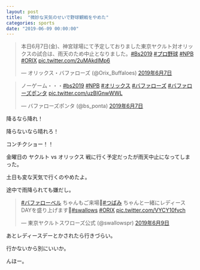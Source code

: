 ```yaml
---
layout: post
title:  "微妙な天気のせいで野球観戦をやめた"
categories: sports
date: "2019-06-09 00:00:00"
---
```


<blockquote class="twitter-tweet  tw-align-center" data-lang="ja"><p lang="ja" dir="ltr">本日6月7日(金)、神宮球場にて予定しておりました東京ヤクルト対オリックスの試合は、雨天のため中止となりました。<a href="https://twitter.com/hashtag/Bs2019?src=hash&amp;ref_src=twsrc%5Etfw">#Bs2019</a> <a href="https://twitter.com/hashtag/%E3%83%97%E3%83%AD%E9%87%8E%E7%90%83?src=hash&amp;ref_src=twsrc%5Etfw">#プロ野球</a> <a href="https://twitter.com/hashtag/NPB?src=hash&amp;ref_src=twsrc%5Etfw">#NPB</a> <a href="https://twitter.com/hashtag/ORIX?src=hash&amp;ref_src=twsrc%5Etfw">#ORIX</a> <a href="https://t.co/2uMAkdIMp6">pic.twitter.com/2uMAkdIMp6</a></p>&mdash; オリックス・バファローズ (@Orix_Buffaloes) <a href="https://twitter.com/Orix_Buffaloes/status/1136884566650580992?ref_src=twsrc%5Etfw">2019年6月7日</a></blockquote>
<script async src="https://platform.twitter.com/widgets.js" charset="utf-8"></script>

<blockquote class="twitter-tweet  tw-align-center" data-lang="ja"><p lang="ja" dir="ltr">ノーゲーム・・・<a href="https://twitter.com/hashtag/bs2019?src=hash&amp;ref_src=twsrc%5Etfw">#bs2019</a> <a href="https://twitter.com/hashtag/NPB?src=hash&amp;ref_src=twsrc%5Etfw">#NPB</a> <a href="https://twitter.com/hashtag/%E3%82%AA%E3%83%AA%E3%83%83%E3%82%AF%E3%82%B9?src=hash&amp;ref_src=twsrc%5Etfw">#オリックス</a> <a href="https://twitter.com/hashtag/%E3%83%90%E3%83%95%E3%82%A1%E3%83%AD%E3%83%BC%E3%82%BA?src=hash&amp;ref_src=twsrc%5Etfw">#バファローズ</a> <a href="https://twitter.com/hashtag/%E3%83%90%E3%83%95%E3%82%A1%E3%83%AD%E3%83%BC%E3%82%BA%E3%83%9D%E3%83%B3%E3%82%BF?src=hash&amp;ref_src=twsrc%5Etfw">#バファローズポンタ</a> <a href="https://t.co/uzBlGnwWWL">pic.twitter.com/uzBlGnwWWL</a></p>&mdash; バファローズポンタ (@bs_ponta) <a href="https://twitter.com/bs_ponta/status/1136884032371798017?ref_src=twsrc%5Etfw">2019年6月7日</a></blockquote>
<script async src="https://platform.twitter.com/widgets.js" charset="utf-8"></script>

降るなら降れ！

降らないなら晴れろ！

コンチクショー！！

金曜日の ヤクルト vs オリックス 戦に行く予定だったが雨天中止になってしまった。

土日も変な天気で行くのやめたよ。

途中で雨降られても嫌だし。

<blockquote class="twitter-tweet  tw-align-center" data-lang="ja"><p lang="ja" dir="ltr"><a href="https://twitter.com/hashtag/%E3%83%90%E3%83%95%E3%82%A1%E3%83%AD%E3%83%BC%E3%83%99%E3%83%AB?src=hash&amp;ref_src=twsrc%5Etfw">#バファローベル</a> ちゃんもご来場🌸<a href="https://twitter.com/hashtag/%E3%81%A4%E3%81%B0%E3%81%BF?src=hash&amp;ref_src=twsrc%5Etfw">#つばみ</a> ちゃんと一緒にレディースDAYを盛り上げます🌺<a href="https://twitter.com/hashtag/swallows?src=hash&amp;ref_src=twsrc%5Etfw">#swallows</a> <a href="https://twitter.com/hashtag/ORIX?src=hash&amp;ref_src=twsrc%5Etfw">#ORIX</a> <a href="https://t.co/VYCY10fvch">pic.twitter.com/VYCY10fvch</a></p>&mdash; 東京ヤクルトスワローズ公式 (@swallowspr) <a href="https://twitter.com/swallowspr/status/1137567243892477957?ref_src=twsrc%5Etfw">2019年6月9日</a></blockquote>
<script async src="https://platform.twitter.com/widgets.js" charset="utf-8"></script>

あとレディースデーとかされたら行きづらい。

行かないから別にいいか。

んほー。